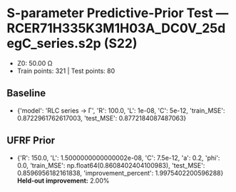 # S-parameter Predictive-Prior Test — RCER71H335K3M1H03A_DC0V_25degC_series.s2p (S22)
- Z0: 50.00 Ω
- Train points: 321  |  Test points: 80

## Baseline
- {'model': 'RLC series -> Γ', 'R': 100.0, 'L': 1e-08, 'C': 5e-12, 'train_MSE': 0.8722961762617003, 'test_MSE': 0.8772184087487063}

## UFRF Prior
- {'R': 150.0, 'L': 1.5000000000000002e-08, 'C': 7.5e-12, 'a': 0.2, 'phi': 0.0, 'train_MSE': np.float64(0.8608402404100983), 'test_MSE': 0.8596956182161838, 'improvement_percent': 1.9975402200596288}
**Held-out improvement:** 2.00%